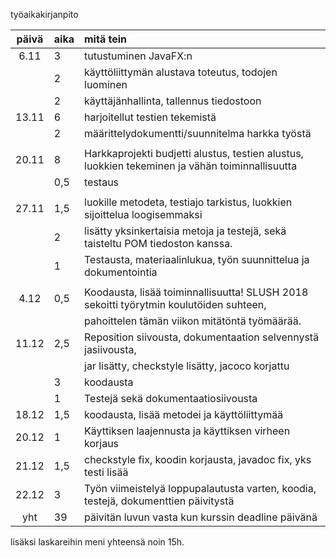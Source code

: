 työaikakirjanpito

| päivä | aika | mitä tein  |
| :----:|:-----| :-----|
| 6.11  | 3    | tutustuminen JavaFX:n |
|       | 2    | käyttöliittymän alustava toteutus, todojen luominen |
|       | 2    | käyttäjänhallinta, tallennus tiedostoon |
| 13.11 | 6    |  harjoitellut testien tekemistä|
|       | 2    | määrittelydokumentti/suunnitelma harkka työstä |
|       |      |
| 20.11 | 8    | Harkkaprojekti budjetti alustus, testien alustus, luokkien tekeminen ja vähän toiminnallisuutta  |
|       | 0,5  | testaus |
|       |      |
| 27.11 | 1,5  | luokille metodeta, testiajo tarkistus, luokkien sijoittelua loogisemmaksi  |
|       |  2   | lisätty yksinkertaisia metoja ja testejä, sekä taisteltu POM tiedoston kanssa. |
|       |  1   | Testausta, materiaalinlukua, työn suunnittelua ja dokumentointia |
|       |      |
| 4.12  |  0,5 | Koodausta, lisää toiminnallisuutta!             SLUSH 2018 sekoitti työrytmin koulutöiden suhteen, | 
|       |      | pahoittelen tämän viikon mitätöntä työmäärää. |
| 11.12 | 2,5  | Reposition siivousta, dokumentaation selvennystä jasiivousta, |
|       |      | jar lisätty, checkstyle lisätty, jacoco korjattu |
|       |  3   | koodausta |
|       |  1   | Testejä sekä dokumentaatiosiivousta |
| 18.12 | 1,5  | koodausta, lisää metodei ja käyttöliittymää|
| 20.12 |  1   | Käyttiksen laajennusta ja käyttiksen virheen korjaus|
| 21.12 | 1,5  | checkstyle fix, koodin korjausta, javadoc fix, yks testi lisää |
| 22.12 | 3  | Työn viimeistelyä loppupalautusta varten, koodia, testejä, dokumenttien päivitystä |
| yht   | 39 | päivitän luvun vasta kun kurssin deadline päivänä| 


lisäksi laskareihin meni yhteensä noin 15h.
